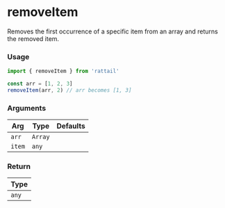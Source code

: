 # removeItem

Removes the first occurrence of a specific item from an array and returns the removed item.

### Usage

```ts
import { removeItem } from 'rattail'

const arr = [1, 2, 3]
removeItem(arr, 2) // arr becomes [1, 3]
```

### Arguments

| Arg    | Type    | Defaults |
| ------ | ------- | -------- |
| `arr`  | `Array` |          |
| `item` | `any`   |          |

### Return

| Type  |
| ----- |
| `any` |
